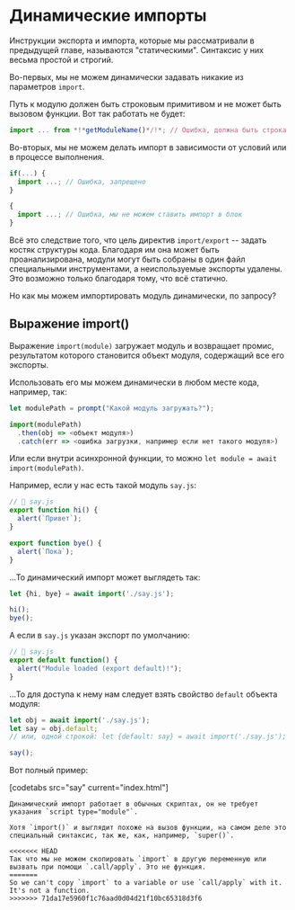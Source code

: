 
# Динамические импорты

Инструкции экспорта и импорта, которые мы рассматривали в предыдущей главе, называются "статическими". Синтаксис у них весьма простой и строгий.

Во-первых, мы не можем динамически задавать никакие из параметров `import`.

Путь к модулю должен быть строковым примитивом и не может быть вызовом функции. Вот так работать не будет:

```js
import ... from *!*getModuleName()*/!*; // Ошибка, должна быть строка
```

Во-вторых, мы не можем делать импорт в зависимости от условий или в процессе выполнения.

```js
if(...) {
  import ...; // Ошибка, запрещено
}

{
  import ...; // Ошибка, мы не можем ставить импорт в блок
}
```

Всё это следствие того, что цель директив `import/export` -- задать костяк структуры кода. Благодаря им она может быть проанализирована, модули могут быть собраны в один файл специальными инструментами, а неиспользуемые экспорты удалены. Это возможно только благодаря тому, что всё статично.

Но как мы можем импортировать модуль динамически, по запросу?

## Выражение import()

Выражение `import(module)` загружает модуль и возвращает промис, результатом которого становится объект модуля, содержащий все его экспорты.

Использовать его мы можем динамически в любом месте кода, например, так:

```js
let modulePath = prompt("Какой модуль загружать?");

import(modulePath)
  .then(obj => <объект модуля>)
  .catch(err => <ошибка загрузки, например если нет такого модуля>)
```

Или если внутри асинхронной функции, то можно `let module = await import(modulePath)`.

Например, если у нас есть такой модуль `say.js`:

```js
// 📁 say.js
export function hi() {
  alert(`Привет`);
}

export function bye() {
  alert(`Пока`);
}
```

...То динамический импорт может выглядеть так:

```js
let {hi, bye} = await import('./say.js');

hi();
bye();
```

А если в `say.js` указан экспорт по умолчанию:

```js
// 📁 say.js
export default function() {
  alert("Module loaded (export default)!");
}
```

...То для доступа к нему нам следует взять свойство `default` объекта модуля:

```js
let obj = await import('./say.js');
let say = obj.default;
// или, одной строкой: let {default: say} = await import('./say.js');

say();
```

Вот полный пример:

[codetabs src="say" current="index.html"]

```smart
Динамический импорт работает в обычных скриптах, он не требует указания `script type="module"`.
```

```smart
Хотя `import()` и выглядит похоже на вызов функции, на самом деле это специальный синтаксис, так же, как, например, `super()`.

<<<<<<< HEAD
Так что мы не можем скопировать `import` в другую переменную или вызвать при помощи `.call/apply`. Это не функция.
=======
So we can't copy `import` to a variable or use `call/apply` with it. It's not a function.
>>>>>>> 71da17e5960f1c76aad0d04d21f10bc65318d3f6
```
